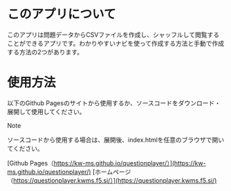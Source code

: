# このアプリについて
このアプリは問題データからCSVファイルを作成し、シャッフルして閲覧することができるアプリです。わかりやすいナビを使って作成する方法と手動で作成する方法の2つがあります。

# 使用方法
以下のGithub Pagesのサイトから使用するか、ソースコードをダウンロード・展開して使用してください。

> [!NOTE]
> ソースコードから使用する場合は、展開後、index.htmlを任意のブラウザで開いてください。

[Github Pages（https://kw-ms.github.io/questionplayer/）](https://kw-ms.github.io/questionplayer/)
[ホームページ（https://questionplayer.kwms.f5.si/）](https://questionplayer.kwms.f5.si/)
